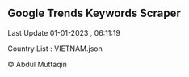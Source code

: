 

## Google Trends Keywords Scraper 
 
Last Update 01-01-2023 , 06:11:19

Country List :
VIETNAM.json



© Abdul Muttaqin 

